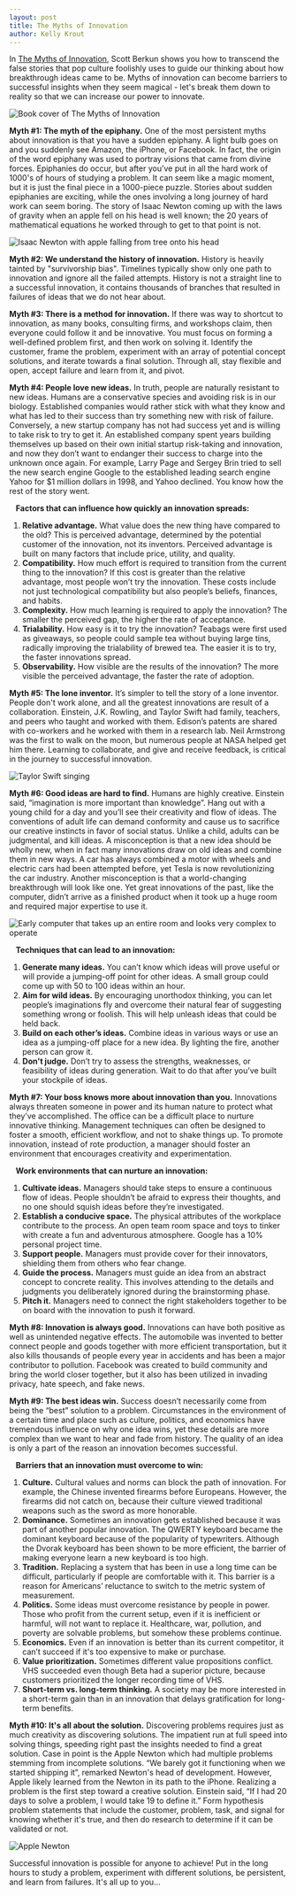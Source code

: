 ```yaml
---
layout: post
title: The Myths of Innovation
author: Kelly Krout
---
```

In [The Myths of Innovation](https://www.amazon.com/Myths-Innovation-Scott-Berkun/dp/1449389627 "The Myths of Innovation"), Scott Berkun shows you how to transcend the false stories that pop culture foolishly uses to guide our thinking about how breakthrough ideas came to be. Myths of innovation can become barriers to successful insights when they seem magical - let's break them down to reality so that we can increase our power to innovate.

![Book cover of The Myths of Innovation](/images/The-Myths-of-Innovation/1.png)

**Myth #1: The myth of the epiphany.** One of the most persistent myths about innovation is that you have a sudden epiphany. A light bulb goes on and you suddenly see Amazon, the iPhone, or Facebook. In fact, the origin of the word epiphany was used to portray visions that came from divine forces. Epiphanies do occur, but after you’ve put in all the hard work of 1000's of hours of studying a problem. It can seem like a magic moment, but it is just the final piece in a 1000-piece puzzle. Stories about sudden epiphanies are exciting, while the ones involving a long journey of hard work can seem boring. The story of Isaac Newton coming up with the laws of gravity when an apple fell on his head is well known; the 20 years of mathematical equations he worked through to get to that point is not.

![Isaac Newton with apple falling from tree onto his head](/images/The-Myths-of-Innovation/2.png)

**Myth #2: We understand the history of innovation.** History is heavily tainted by "survivorship bias". Timelines typically show only one path to innovation and ignore all the failed attempts. History is not a straight line to a successful innovation, it contains thousands of branches that resulted in failures of ideas that we do not hear about.
 
**Myth #3: There is a method for innovation.** If there was way to shortcut to innovation, as many books, consulting firms, and workshops claim, then everyone could follow it and be innovative. You must focus on forming a well-defined problem first, and then work on solving it. Identify the customer, frame the problem, experiment with an array of potential concept solutions, and iterate towards a final solution. Through all, stay flexible and open, accept failure and learn from it, and pivot. 
 
**Myth #4: People love new ideas.** In truth, people are naturally resistant to new ideas. Humans are a conservative species and avoiding risk is in our biology. Established companies would rather stick with what they know and what has led to their success than try something new with risk of failure. Conversely, a new startup company has not had success yet and is willing to take risk to try to get it. An established company spent years building themselves up based on their own initial startup risk-taking and innovation, and now they don’t want to endanger their success to charge into the unknown once again. For example, Larry Page and Sergey Brin tried to sell the new search engine Google to the established leading search engine Yahoo for $1 million dollars in 1998, and Yahoo declined. You know how the rest of the story went.

&nbsp;&nbsp;&nbsp;**Factors that can influence how quickly an innovation spreads:**
1.	**Relative advantage.** What value does the new thing have compared to the old? This is perceived advantage, determined by the potential customer of the innovation, not its inventors. Perceived advantage is built on many factors that include price, utility, and quality. 
2.	**Compatibility.** How much effort is required to transition from the current thing to the innovation? If this cost is greater than the relative advantage, most people won’t try the innovation. These costs include not just technological compatibility but also people’s beliefs, finances, and habits. 
3.	**Complexity.** How much learning is required to apply the innovation? The smaller the perceived gap, the higher the rate of acceptance. 
4.	**Trialability.** How easy is it to try the innovation? Teabags were first used as giveaways, so people could sample tea without buying large tins, radically improving the trialability of brewed tea. The easier it is to try, the faster innovations spread. 
5.	**Observability.** How visible are the results of the innovation? The more visible the perceived advantage, the faster the rate of adoption. 

**Myth #5: The lone inventor.** It’s simpler to tell the story of a lone inventor. People don't work alone, and all the greatest innovations are result of a collaboration. Einstein, J.K. Rowling, and Taylor Swift had family, teachers, and peers who taught and worked with them. Edison’s patents are shared with co-workers and he worked with them in a research lab. Neil Armstrong was the first to walk on the moon, but numerous people at NASA helped get him there. Learning to collaborate, and give and receive feedback, is critical in the journey to successful innovation.

![Taylor Swift singing](/images/The-Myths-of-Innovation/3.png)

**Myth #6: Good ideas are hard to find.** Humans are highly creative. Einstein said, “imagination is more important than knowledge”. Hang out with a young child for a day and you’ll see their creativity and flow of ideas. The conventions of adult life can demand conformity and cause us to sacrifice our creative instincts in favor of social status. Unlike a child, adults can be judgmental, and kill ideas. A misconception is that a new idea should be wholly new, when in fact many innovations draw on old ideas and combine them in new ways. A car has always combined a motor with wheels and electric cars had been attempted before, yet Tesla is now revolutionizing the car industry. Another misconception is that a world-changing breakthrough will look like one. Yet great innovations of the past, like the computer, didn’t arrive as a finished product when it took up a huge room and required major expertise to use it. 

![Early computer that takes up an entire room and looks very complex to operate](/images/The-Myths-of-Innovation/4.png)

&nbsp;&nbsp;&nbsp;**Techniques that can lead to an innovation:**
1.	**Generate many ideas.** You can’t know which ideas will prove useful or will provide a jumping-off point for other ideas. A small group could come up with 50 to 100 ideas within an hour.
2.	**Aim for wild ideas.** By encouraging unorthodox thinking, you can let people’s imaginations fly and overcome their natural fear of suggesting something wrong or foolish. This will help unleash ideas that could be held back.
3.	**Build on each other’s ideas.** Combine ideas in various ways or use an idea as a jumping-off place for a new idea. By lighting the fire, another person can grow it. 
4.	**Don't judge.** Don’t try to assess the strengths, weaknesses, or feasibility of ideas during generation. Wait to do that after you’ve built your stockpile of ideas.
 
**Myth #7: Your boss knows more about innovation than you.** Innovations always threaten someone in power and its human nature to protect what they’ve accomplished. The office can be a difficult place to nurture innovative thinking. Management techniques can often be designed to foster a smooth, efficient workflow, and not to shake things up. To promote innovation, instead of rote production, a manager should foster an environment that encourages creativity and experimentation.
 
&nbsp;&nbsp;&nbsp;**Work environments that can nurture an innovation:**
1.	**Cultivate ideas.** Managers should take steps to ensure a continuous flow of ideas. People shouldn’t be afraid to express their thoughts, and no one should squish ideas before they’re investigated.
2.	**Establish a conducive space.** The physical attributes of the workplace contribute to the process. An open team room space and toys to tinker with create a fun and adventurous atmosphere. Google has a 10% personal project time.
3.	**Support people.** Managers must provide cover for their innovators, shielding them from others who fear change.
4.	**Guide the process.** Managers must guide an idea from an abstract concept to concrete reality. This involves attending to the details and judgments you deliberately ignored during the brainstorming phase.
5.	**Pitch it.** Managers need to connect the right stakeholders together to be on board with the innovation to push it forward.
 
**Myth #8: Innovation is always good.** Innovations can have both positive as well as unintended negative effects. The automobile was invented to better connect people and goods together with more efficient transportation, but it also kills thousands of people every year in accidents and has been a major contributor to pollution. Facebook was created to build community and bring the world closer together, but it also has been utilized in invading privacy, hate speech, and fake news.
 
**Myth #9: The best ideas win.** Success doesn’t necessarily come from being the “best” solution to a problem. Circumstances in the environment of a certain time and place such as culture, politics, and economics have tremendous influence on why one idea wins, yet these details are more complex than we want to hear and fade from history. The quality of an idea is only a part of the reason an innovation becomes successful. 
 
&nbsp;&nbsp;&nbsp;**Barriers that an innovation must overcome to win:**
1.	**Culture.** Cultural values and norms can block the path of innovation. For example, the Chinese invented firearms before Europeans. However, the firearms did not catch on, because their culture viewed traditional weapons such as the sword as more honorable.
2.	**Dominance.** Sometimes an innovation gets established because it was part of another popular innovation. The QWERTY keyboard became the dominant keyboard because of the popularity of typewriters. Although the Dvorak keyboard has been shown to be more efficient, the barrier of making everyone learn a new keyboard is too high.
3.	**Tradition.** Replacing a system that has been in use a long time can be difficult, particularly if people are comfortable with it. This barrier is a reason for Americans’ reluctance to switch to the metric system of measurement.
4.	**Politics.** Some ideas must overcome resistance by people in power. Those who profit from the current setup, even if it is inefficient or harmful, will not want to replace it. Healthcare, war, pollution, and poverty are solvable problems, but somehow these problems continue.
5.	**Economics.** Even if an innovation is better than its current competitor, it can’t succeed if it's too expensive to make or purchase.
6.	**Value prioritization.** Sometimes different value propositions conflict. VHS succeeded even though Beta had a superior picture, because customers prioritized the longer recording time of VHS.
7.	**Short-term vs. long-term thinking.** A society may be more interested in a short-term gain than in an innovation that delays gratification for long-term benefits.
 
**Myth #10: It's all about the solution.** Discovering problems requires just as much creativity as discovering solutions. The impatient run at full speed into solving things, speeding right past the insights needed to find a great solution. Case in point is the Apple Newton which had multiple problems stemming from incomplete solutions. “We barely got it functioning when we started shipping it”, remarked Newton's head of development. However, Apple likely learned from the Newton in its path to the iPhone. Realizing a problem is the first step toward a creative solution. Einstein said, “If I had 20 days to solve a problem, I would take 19 to define it.” Form hypothesis problem statements that include the customer, problem, task, and signal for knowing whether it's true, and then do research to determine if it can be validated or not.

![Apple Newton](/images/The-Myths-of-Innovation/5.png)

Successful innovation is possible for anyone to achieve! Put in the long hours to study a problem, experiment with different solutions, be persistent, and learn from failures. It's all up to you…
